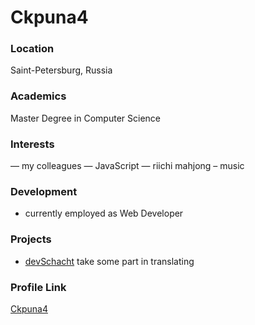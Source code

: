 # Ckpuna4

### Location

Saint-Petersburg, Russia

### Academics

Master Degree in Computer Science

### Interests

— my сolleagues
— JavaScript
— riichi mahjong
– music

### Development

- currently employed as Web Developer

### Projects

- [devSchacht](https://github.com/devSchacht) take some part in translating

### Profile Link

[Ckpuna4](https://github.com/Ckpuna4)
